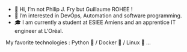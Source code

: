 - 👋 Hi, I’m not Philip J. Fry but Guillaume ROHEE ! 
- 👀 I’m interested in DevOps, Automation and software programming.
- 🎓 I am currently a student at ESIEE Amiens and an apprentice IT engineer at L'Oréal.

My favorite technologies : Python 🐍 / Docker 🐳 / Linux 🐧 ...

<!---
Guigui0812/Guigui0812 is a ✨ special ✨ repository because its `README.md` (this file) appears on your GitHub profile.
You can click the Preview link to take a look at your changes.
--->
